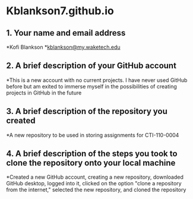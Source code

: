 # Kblankson7.github.io

## 1. Your name and email address
*Kofi Blankson 
*kblankson@my.waketech.edu

## 2. A brief description of your GitHub account

*This is a new account with no current projects. I have never used GitHub before but am exited to immerse myself in the possibilities of creating projects in GitHub in the future

## 3. A brief description of the repository you created 

*A new repository to be used in storing assignments for CTI-110-0004

## 4. A brief description of the steps you took to clone the repository onto your local machine

*Created a new GitHub account, creating a new repository, downloaded GitHub desktop, logged into it, clicked on the option "clone a repository from the internet," selected the new repository, and cloned the repository


